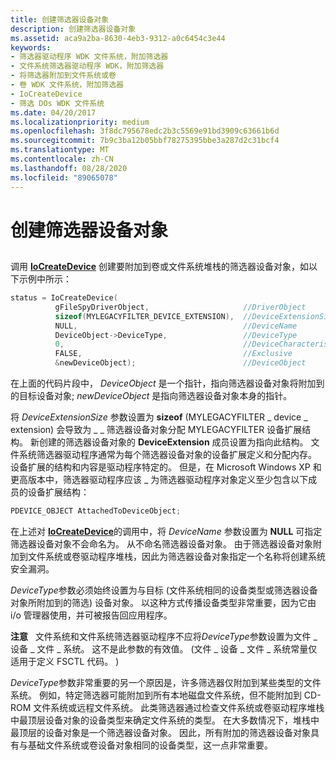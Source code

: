 ```yaml
---
title: 创建筛选器设备对象
description: 创建筛选器设备对象
ms.assetid: aca9a2ba-8630-4eb3-9312-a0c6454c3e44
keywords:
- 筛选器驱动程序 WDK 文件系统，附加筛选器
- 文件系统筛选器驱动程序 WDK，附加筛选器
- 将筛选器附加到文件系统或卷
- 卷 WDK 文件系统，附加筛选器
- IoCreateDevice
- 筛选 DOs WDK 文件系统
ms.date: 04/20/2017
ms.localizationpriority: medium
ms.openlocfilehash: 3f8dc795678edc2b3c5569e91bd3909c63661b6d
ms.sourcegitcommit: 7b9c3ba12b05bbf78275395bbe3a287d2c31bcf4
ms.translationtype: MT
ms.contentlocale: zh-CN
ms.lasthandoff: 08/28/2020
ms.locfileid: "89065078"
---
```

# <a name="creating-the-filter-device-object"></a>创建筛选器设备对象


## <span id="ddk_creating_the_filter_device_object_if"></span><span id="DDK_CREATING_THE_FILTER_DEVICE_OBJECT_IF"></span>


调用 [**IoCreateDevice**](/windows-hardware/drivers/ddi/wdm/nf-wdm-iocreatedevice) 创建要附加到卷或文件系统堆栈的筛选器设备对象，如以下示例中所示：

```cpp
status = IoCreateDevice(
          gFileSpyDriverObject,                     //DriverObject
          sizeof(MYLEGACYFILTER_DEVICE_EXTENSION),  //DeviceExtensionSize
          NULL,                                     //DeviceName
          DeviceObject->DeviceType,                 //DeviceType
          0,                                        //DeviceCharacteristics
          FALSE,                                    //Exclusive
          &newDeviceObject);                        //DeviceObject
```

在上面的代码片段中， *DeviceObject* 是一个指针，指向筛选器设备对象将附加到的目标设备对象; *newDeviceObject* 是指向筛选器设备对象本身的指针。

将 *DeviceExtensionSize* 参数设置为 **sizeof** (MYLEGACYFILTER \_ device \_ extension) 会导致为 \_ \_ 筛选器设备对象分配 MYLEGACYFILTER 设备扩展结构。 新创建的筛选器设备对象的 **DeviceExtension** 成员设置为指向此结构。 文件系统筛选器驱动程序通常为每个筛选器设备对象的设备扩展定义和分配内存。 设备扩展的结构和内容是驱动程序特定的。 但是，在 Microsoft Windows XP 和更高版本中，筛选器驱动程序应该 \_ 为筛选器驱动程序对象定义至少包含以下成员的设备扩展结构：

```cpp
PDEVICE_OBJECT AttachedToDeviceObject;
```

在上述对 [**IoCreateDevice**](/windows-hardware/drivers/ddi/wdm/nf-wdm-iocreatedevice)的调用中，将 *DeviceName* 参数设置为 **NULL** 可指定筛选器设备对象不会命名为。 从不命名筛选器设备对象。 由于筛选器设备对象附加到文件系统或卷驱动程序堆栈，因此为筛选器设备对象指定一个名称将创建系统安全漏洞。

*DeviceType*参数必须始终设置为与目标 (文件系统相同的设备类型或筛选器设备对象所附加到的筛选) 设备对象。 以这种方式传播设备类型非常重要，因为它由 i/o 管理器使用，并可被报告回应用程序。

**注意**   文件系统和文件系统筛选器驱动程序不应将*DeviceType*参数设置为文件 \_ 设备 \_ 文件 \_ 系统。 这不是此参数的有效值。  (文件 \_ 设备 \_ 文件 \_ 系统常量仅适用于定义 FSCTL 代码。 ) 

 

*DeviceType*参数非常重要的另一个原因是，许多筛选器仅附加到某些类型的文件系统。 例如，特定筛选器可能附加到所有本地磁盘文件系统，但不能附加到 CD-ROM 文件系统或远程文件系统。 此类筛选器通过检查文件系统或卷驱动程序堆栈中最顶层设备对象的设备类型来确定文件系统的类型。 在大多数情况下，堆栈中最顶层的设备对象是一个筛选器设备对象。 因此，所有附加的筛选器设备对象具有与基础文件系统或卷设备对象相同的设备类型，这一点非常重要。

 

